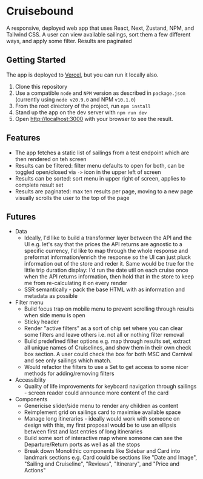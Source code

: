 # Cruisebound

A responsive, deployed web app that uses React, Next, Zustand, NPM, and Tailwind CSS. A user can view available sailings, sort them a few different ways, and apply some filter. Results are
paginated

## Getting Started

The app is deployed to [Vercel](https://cruisebound-takehome-mk.vercel.app/), but you can run it locally also.

1. Clone this repository
1. Use a compatible `node` and `NPM` version as described in `package.json` (currently using `node v20.9.0` and NPM `v10.1.0`)
1. From the root directory of the project, run `npm install`
1. Stand up the app on the dev server with `npm run dev`
1. Open [http://localhost:3000](http://localhost:3000) with your browser to see the result.

## Features

- The app fetches a static list of sailings from a test endpoint which are then rendered on teh screen
- Results can be filtered: filter menu defaults to open for both, can be toggled open/closed via `->` icon in the upper left of screen
- Results can be sorted: sort menu in upper right of screen, applies to complete result set
- Results are paginated: max ten results per page, moving to a new page visually scrolls the user to the top of the page

## Futures

- Data
  - Ideally, I'd like to build a transformer layer between the API and the UI e.g. let's say that the prices the API returns are agnostic to a specific currency, I'd like to map through the whole response and preformat information/enrich the response so the UI can just pluck information out of the store and reder it. Same would be true for the little trip duration display: I'd run the date util on each cruise once when the API returns information, then hold that in the store to keep me from re-calculating it on every render
  - SSR semantically - pack the base HTML with as information and metadata as possible
- Filter menu
  - Build focus trap on mobile menu to prevent scrolling through results when side menu is open
  - Sticky header
  - Render "active filters" as a sort of chip set where you can clear some filters and leave others i.e. not all or nothing filter removal
  - Build predefined filter options e.g. map through results set, extract all unique names of Cruiselines, and show them in their own check box section. A user could check the box for both MSC and Carnival and see only sailings which match.
  - Would refactor the filters to use a Set to get access to some nicer methods for adding/removing filters
- Accessiblity
  - Quality of life improvements for keyboard navigation through sailings - screen reader could announce more content of the card
- Components
  - Genericise slider/side menu to render any children as content
  - Reimplement grid on sailings card to maximise available space
  - Manage long itineraries - ideally would work with someone on design with this, my first proposal would be to use an ellipsis between first and last entries of long itineraries
  - Build some sort of interactive map where someone can see the Departure/Return ports as well as all the stops
  - Break down Monolithic components like Sidebar and Card into landmark sections e.g. Card could be sections like "Date and Image", "Sailing and Cruiseline", "Reviews", "Itinerary", and "Price and Actions"

